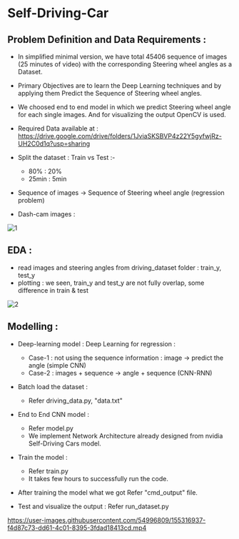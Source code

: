 # Self-Driving-Car

## Problem Definition and Data Requirements :

- In simplified minimal version, we have total 45406 sequence of images (25 minutes of video) with the corresponding Steering wheel angles as a Dataset.
- Primary Objectives are to learn the Deep Learning techniques and by applying them Predict the Sequence of Steering wheel angles.
- We choosed end to end model in which we predict Steering wheel angle for each single images. And for visualizing the output OpenCV is used.
- Required Data available at : https://drive.google.com/drive/folders/1JviaSKSBVP4z22Y5gyfwjRz-UH2C0d1q?usp=sharing

- Split the dataset : Train vs Test :-
    - 80% : 20%
    - 25min : 5min
- Sequence of images -> Sequence of Steering wheel angle (regression problem)
- Dash-cam images :

![1](https://user-images.githubusercontent.com/54996809/155126005-0c5557c2-54a7-4d70-8010-00ab4e14b4f0.png)



## EDA :

- read images and steering angles from driving_dataset folder : train_y, test_y
- plotting : we seen, train_y and test_y are not fully overlap, some difference in train & test

![2](https://user-images.githubusercontent.com/54996809/154904867-d2027431-7a66-4de0-9892-6536d95c9fdf.png)

## Modelling :

- Deep-learning model : Deep Learning for regression :
    - Case-1 : not using the sequence information : image -> predict the angle (simple CNN)
    - Case-2 : images + sequence -> angle + sequence (CNN-RNN)

- Batch load the dataset :
    - Refer driving_data.py, "data.txt"

- End to End CNN model : 
    - Refer model.py
    - We implement Network Architecture already designed from nvidia Self-Driving Cars model.
 
- Train the model :
    - Refer train.py
    - It takes few hours to successfully run the code.

- After training the model what we got Refer "cmd_output" file.

- Test and visualize the output : Refer run_dataset.py

https://user-images.githubusercontent.com/54996809/155316937-f4d87c73-dd61-4c01-8395-3fdad18413cd.mp4





